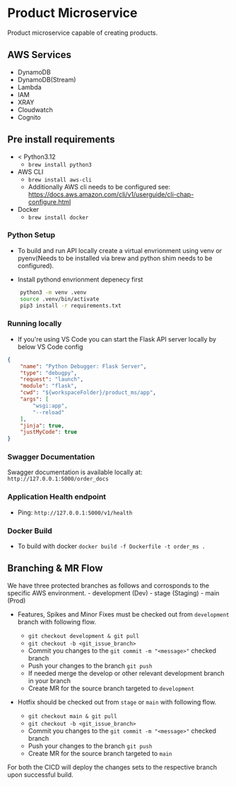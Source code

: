 # Product Microservice

Product microservice capable of creating products.

## AWS Services
- DynamoDB
- DynamoDB(Stream)
- Lambda
- IAM
- XRAY
- Cloudwatch
- Cognito

## Pre install requirements
- < Python3.12
  - `brew install python3`
- AWS CLI
  - `brew install aws-cli`
  - Additionally AWS cli needs to be configured see: https://docs.aws.amazon.com/cli/v1/userguide/cli-chap-configure.html
- Docker
  - `brew install docker`

### Python Setup

- To build and run API locally create a virtual envrionment using venv or pyenv(Needs to be installed via brew and python shim needs to be configured).

- Install pythond envrionment depenecy first
```bash 
    python3 -m venv .venv
    source .venv/bin/activate
    pip3 install -r requirements.txt
```

### Running locally

- If you're using VS Code you can start the Flask API server locally by below VS Code config
```json
{
    "name": "Python Debugger: Flask Server",
    "type": "debugpy",
    "request": "launch",
    "module": "flask",
    "cwd": "${workspaceFolder}/product_ms/app",
    "args": [
        "wsgi:app",
        "--reload"
    ],
    "jinja": true,
    "justMyCode": true
}
```

### Swagger Documentation
Swagger documentation is available locally at: `http://127.0.0.1:5000/order_docs`

### Application Health endpoint
- Ping: `http://127.0.0.1:5000/v1/health`

### Docker Build
- To build with docker
`docker build -f Dockerfile -t order_ms .`

## Branching & MR Flow

We have three protected branches as follows and corrosponds to the specific AWS environment.
    - development (Dev)
    - stage (Staging)
    - main (Prod)

- Features, Spikes and Minor Fixes must be checked out from `development` branch with following flow.
    - `git checkout development & git pull`
    - `git checkout -b <git_issue_branch>`
    - Commit you changes to the `git commit -m "<message>"` checked branch
    - Push your changes to the branch `git push`
    - If needed merge the develop or other relevant development branch in your branch
    - Create MR for the source branch targeted to `development`

- Hotfix should be checked out from `stage` or `main` with following flow.
    - `git checkout main & git pull`
    - `git checkout -b <git_issue_branch>`
    - Commit you changes to the `git commit -m "<message>"` checked branch
    - Push your changes to the branch `git push`
    - Create MR for the source branch targeted to `main`

For both the CICD will deploy the changes sets to the respective branch upon successful build.
